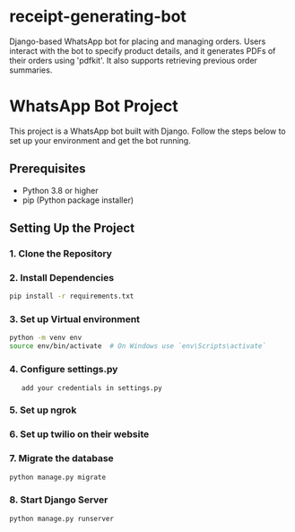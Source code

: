 # receipt-generating-bot
 Django-based WhatsApp bot for placing and managing orders. Users interact with the bot to specify product details, and it generates PDFs of their orders using 'pdfkit'. It also supports retrieving previous order summaries.
# WhatsApp Bot Project

This project is a WhatsApp bot built with Django. Follow the steps below to set up your environment and get the bot running.

## Prerequisites

- Python 3.8 or higher
- pip (Python package installer)

## Setting Up the Project

### 1. Clone the Repository

### 2. Install Dependencies
```bash
pip install -r requirements.txt
```

### 3. Set up Virtual environment
```bash
python -m venv env
source env/bin/activate  # On Windows use `env\Scripts\activate`

```
### 4. Configure settings.py
       add your credentials in settings.py

### 5. Set up ngrok

### 6. Set up twilio on their website

### 7. Migrate the database
```bash
python manage.py migrate
```
### 8. Start Django Server
```bash
python manage.py runserver
```

